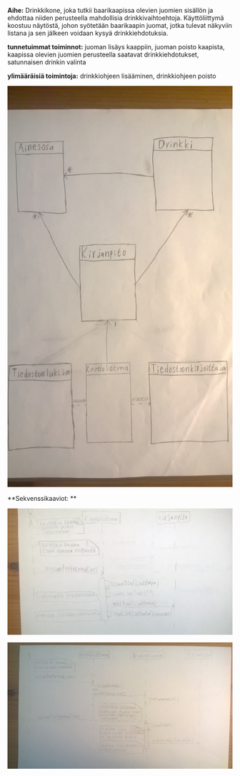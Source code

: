 ﻿**Aihe:** Drinkkikone, joka tutkii baarikaapissa olevien juomien sisällön ja ehdottaa niiden perusteella mahdollisia drinkkivaihtoehtoja. Käyttöliittymä koostuu näytöstä, johon syötetään baarikaapin juomat, jotka tulevat näkyviin listana ja sen jälkeen voidaan kysyä drinkkiehdotuksia.

**tunnetuimmat toiminnot:** juoman lisäys kaappiin, juoman poisto kaapista, kaapissa olevien juomien perusteella saatavat drinkkiehdotukset, satunnaisen drinkin valinta

**ylimääräisiä toimintoja:** drinkkiohjeen lisääminen, drinkkiohjeen poisto

![Luokkakaavio](/dokumentaatio/luokkakaavio/WP_20160816_001.jpg "Luokkakaavio")

**Sekvenssikaaviot: **

![Lisaa Ainesosa](/dokumentaatio/sekvenssikaaviot/WP_20160822_001.jpg "Luokkakaavio")

![Lisaa Drinkki](/dokumentaatio/sekvenssikaaviot/WP_20160822_003.jpg "Luokkakaavio")